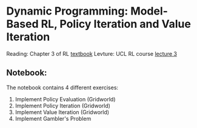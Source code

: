 # Dynamic Programming: Model-Based RL, Policy Iteration and Value Iteration
Reading: Chapter 3 of RL [textbook](https://web.stanford.edu/class/psych209/Readings/SuttonBartoIPRLBook2ndEd.pdf)
Levture: UCL RL course [lecture 3](https://www.youtube.com/watch?v=Nd1-UUMVfz4)

## Notebook:
The notebook contains 4 different exercises:
1. Implement Policy Evaluation (Gridworld)
2. Implement Policy Iteration (Gridworld)
3. Implement Value Iteration (Gridworld)
4. Implement Gambler's Problem
